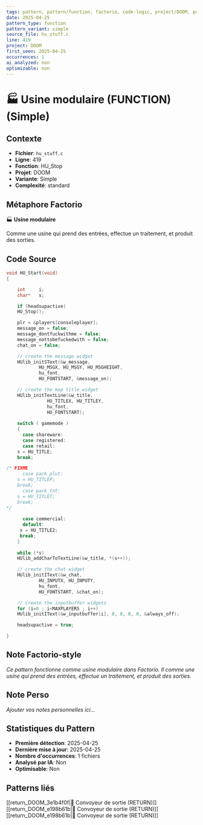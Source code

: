 ```yaml
---
tags: pattern, pattern/function, factorio, code-logic, project/DOOM, pattern/variant/simple
date: 2025-04-25
pattern_type: function
pattern_variant: simple
source_file: hu_stuff.c
line: 419
project: DOOM
first_seen: 2025-04-25
occurrences: 1
ai_analyzed: non
optimizable: non
---
```


# 🏭 Usine modulaire (FUNCTION) (Simple)

## Contexte
- **Fichier**: `hu_stuff.c`
- **Ligne**: 419
- **Fonction**: HU_Stop
- **Projet**: DOOM
- **Variante**: Simple
- **Complexité**: standard

## Métaphore Factorio
🏭 **Usine modulaire**

Comme une usine qui prend des entrées, effectue un traitement, et produit des sorties.

## Code Source
```c
void HU_Start(void)
{

    int		i;
    char*	s;

    if (headsupactive)
	HU_Stop();

    plr = &players[consoleplayer];
    message_on = false;
    message_dontfuckwithme = false;
    message_nottobefuckedwith = false;
    chat_on = false;

    // create the message widget
    HUlib_initSText(&w_message,
		    HU_MSGX, HU_MSGY, HU_MSGHEIGHT,
		    hu_font,
		    HU_FONTSTART, &message_on);

    // create the map title widget
    HUlib_initTextLine(&w_title,
		       HU_TITLEX, HU_TITLEY,
		       hu_font,
		       HU_FONTSTART);
    
    switch ( gamemode )
    {
      case shareware:
      case registered:
      case retail:
	s = HU_TITLE;
	break;

/* FIXME
      case pack_plut:
	s = HU_TITLEP;
	break;
      case pack_tnt:
	s = HU_TITLET;
	break;
*/
	
      case commercial:
      default:
	 s = HU_TITLE2;
	 break;
    }
    
    while (*s)
	HUlib_addCharToTextLine(&w_title, *(s++));

    // create the chat widget
    HUlib_initIText(&w_chat,
		    HU_INPUTX, HU_INPUTY,
		    hu_font,
		    HU_FONTSTART, &chat_on);

    // create the inputbuffer widgets
    for (i=0 ; i<MAXPLAYERS ; i++)
	HUlib_initIText(&w_inputbuffer[i], 0, 0, 0, 0, &always_off);

    headsupactive = true;

}
```

## Note Factorio-style
*Ce pattern fonctionne comme usine modulaire dans Factorio. Il comme une usine qui prend des entrées, effectue un traitement, et produit des sorties.*

## Note Perso
*Ajouter vos notes personnelles ici...*

## Statistiques du Pattern
- **Première détection**: 2025-04-25
- **Dernière mise à jour**: 2025-04-25
- **Nombre d'occurrences**: 1 fichiers
- **Analysé par IA**: Non
- **Optimisable**: Non

## Patterns liés
[[return_DOOM_3e1b4f0f|🚚 Convoyeur de sortie (RETURN)]]
[[return_DOOM_e198b61b|🚚 Convoyeur de sortie (RETURN)]]
[[return_DOOM_e198b61b|🚚 Convoyeur de sortie (RETURN)]]
